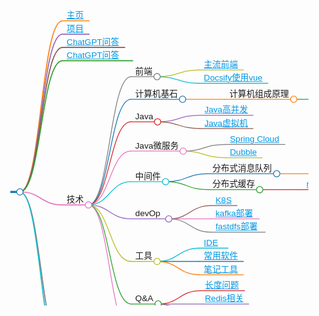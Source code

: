<svg xmlns="http://www.w3.org/2000/svg" class="w-screen h-screen leading-none markmap mm-asgqsq-1" style="width:100%;min-height:500px;overflow-y:auto;"><style>.markmap{font:300 16px/20px sans-serif}.markmap-link{fill:none}.markmap-node&gt;circle{cursor:pointer}.markmap-foreign{display:inline-block}.markmap-foreign a{color:#0097e6}.markmap-foreign a:hover{color:#00a8ff}.markmap-foreign code{background-color:#f0f0f0;border-radius:2px;color:#555;font-size:calc(1em - 2px)}.markmap-foreign :not(pre)&gt;code{padding:.2em .4em}.markmap-foreign del{text-decoration:line-through}.markmap-foreign em{font-style:italic}.markmap-foreign strong{font-weight:bolder}.markmap-foreign mark{background:#ffeaa7}.markmap-foreign pre,.markmap-foreign pre[class*=language-]{margin:0;padding:.2em .4em}</style><g transform="translate(-40.338564131668534,311.4602724177072) scale(0.8507945516458569)"><path class="markmap-link" data-depth="1" data-path="1.2" d="M97,8C137,8,137,-313.75,177,-313.75" stroke="rgb(255, 127, 14)" stroke-width="2"/><path class="markmap-link" data-depth="1" data-path="1.3" d="M97,8C137,8,137,-288.75,177,-288.75" stroke="rgb(148, 103, 189)" stroke-width="2"/><path class="markmap-link" data-depth="1" data-path="1.4" d="M97,8C137,8,137,-263.75,177,-263.75" stroke="rgb(140, 86, 75)" stroke-width="2"/><path class="markmap-link" data-depth="1" data-path="1.5" d="M97,8C137,8,137,-238.75,177,-238.75" stroke="rgb(44, 160, 44)" stroke-width="2"/><path class="markmap-link" data-depth="1" data-path="1.6" d="M97,8C137,8,137,32.5,177,32.5" stroke="rgb(227, 119, 194)" stroke-width="2"/><path class="markmap-link" data-depth="1" data-path="1.37" d="M97,8C137,8,137,303.75,177,303.75" stroke="rgb(127, 127, 127)" stroke-width="2"/><path class="markmap-link" data-depth="1" data-path="1.39" d="M97,8C137,8,137,333.75,177,333.75" stroke="rgb(23, 190, 207)" stroke-width="2"/><path class="markmap-link" data-depth="2" data-path="1.6.7" d="M226,32.5C266,32.5,266,-208.75,306,-208.75" stroke="rgb(127, 127, 127)" stroke-width="1.5"/><path class="markmap-link" data-depth="2" data-path="1.6.10" d="M226,32.5C266,32.5,266,-166.25,306,-166.25" stroke="rgb(31, 119, 180)" stroke-width="1.5"/><path class="markmap-link" data-depth="2" data-path="1.6.13" d="M226,32.5C266,32.5,266,-123.75,306,-123.75" stroke="rgb(214, 39, 40)" stroke-width="1.5"/><path class="markmap-link" data-depth="2" data-path="1.6.16" d="M226,32.5C266,32.5,266,-68.75,306,-68.75" stroke="rgb(227, 119, 194)" stroke-width="1.5"/><path class="markmap-link" data-depth="2" data-path="1.6.19" d="M226,32.5C266,32.5,266,-11.25,306,-11.25" stroke="rgb(23, 190, 207)" stroke-width="1.5"/><path class="markmap-link" data-depth="2" data-path="1.6.24" d="M226,32.5C266,32.5,266,58.75,306,58.75" stroke="rgb(148, 103, 189)" stroke-width="1.5"/><path class="markmap-link" data-depth="2" data-path="1.6.28" d="M226,32.5C266,32.5,266,138.75,306,138.75" stroke="rgb(188, 189, 34)" stroke-width="1.5"/><path class="markmap-link" data-depth="2" data-path="1.6.32" d="M226,32.5C266,32.5,266,218.75,306,218.75" stroke="rgb(44, 160, 44)" stroke-width="1.5"/><path class="markmap-link" data-depth="2" data-path="1.6.36" d="M226,32.5C266,32.5,266,273.75,306,273.75" stroke="rgb(227, 119, 194)" stroke-width="1.5"/><path class="markmap-link" data-depth="2" data-path="1.37.38" d="M226,303.75C266,303.75,266,303.75,306,303.75" stroke="rgb(188, 189, 34)" stroke-width="1.5"/><path class="markmap-link" data-depth="3" data-path="1.6.7.8" d="M355,-208.75C395,-208.75,395,-221.25,435,-221.25" stroke="rgb(188, 189, 34)" stroke-width="1.5"/><path class="markmap-link" data-depth="3" data-path="1.6.7.9" d="M355,-208.75C395,-208.75,395,-196.25,435,-196.25" stroke="rgb(23, 190, 207)" stroke-width="1.5"/><path class="markmap-link" data-depth="3" data-path="1.6.10.11" d="M403,-166.25C443,-166.25,443,-166.25,483,-166.25" stroke="rgb(255, 127, 14)" stroke-width="1.5"/><path class="markmap-link" data-depth="3" data-path="1.6.13.14" d="M356,-123.75C396,-123.75,396,-136.25,436,-136.25" stroke="rgb(148, 103, 189)" stroke-width="1.5"/><path class="markmap-link" data-depth="3" data-path="1.6.13.15" d="M356,-123.75C396,-123.75,396,-111.25,436,-111.25" stroke="rgb(140, 86, 75)" stroke-width="1.5"/><path class="markmap-link" data-depth="3" data-path="1.6.16.17" d="M404,-68.75C444,-68.75,444,-81.25,484,-81.25" stroke="rgb(127, 127, 127)" stroke-width="1.5"/><path class="markmap-link" data-depth="3" data-path="1.6.16.18" d="M404,-68.75C444,-68.75,444,-56.25,484,-56.25" stroke="rgb(188, 189, 34)" stroke-width="1.5"/><path class="markmap-link" data-depth="3" data-path="1.6.19.20" d="M371,-11.25C411,-11.25,411,-26.25,451,-26.25" stroke="rgb(31, 119, 180)" stroke-width="1.5"/><path class="markmap-link" data-depth="3" data-path="1.6.19.22" d="M371,-11.25C411,-11.25,411,3.75,451,3.75" stroke="rgb(44, 160, 44)" stroke-width="1.5"/><path class="markmap-link" data-depth="3" data-path="1.6.24.25" d="M377,58.75C417,58.75,417,33.75,457,33.75" stroke="rgb(140, 86, 75)" stroke-width="1.5"/><path class="markmap-link" data-depth="3" data-path="1.6.24.26" d="M377,58.75C417,58.75,417,58.75,457,58.75" stroke="rgb(227, 119, 194)" stroke-width="1.5"/><path class="markmap-link" data-depth="3" data-path="1.6.24.27" d="M377,58.75C417,58.75,417,83.75,457,83.75" stroke="rgb(127, 127, 127)" stroke-width="1.5"/><path class="markmap-link" data-depth="3" data-path="1.6.28.29" d="M355,138.75C395,138.75,395,113.75,435,113.75" stroke="rgb(23, 190, 207)" stroke-width="1.5"/><path class="markmap-link" data-depth="3" data-path="1.6.28.30" d="M355,138.75C395,138.75,395,138.75,435,138.75" stroke="rgb(31, 119, 180)" stroke-width="1.5"/><path class="markmap-link" data-depth="3" data-path="1.6.28.31" d="M355,138.75C395,138.75,395,163.75,435,163.75" stroke="rgb(255, 127, 14)" stroke-width="1.5"/><path class="markmap-link" data-depth="3" data-path="1.6.32.33" d="M357,218.75C397,218.75,397,193.75,437,193.75" stroke="rgb(214, 39, 40)" stroke-width="1.5"/><path class="markmap-link" data-depth="3" data-path="1.6.32.34" d="M357,218.75C397,218.75,397,218.75,437,218.75" stroke="rgb(148, 103, 189)" stroke-width="1.5"/><path class="markmap-link" data-depth="3" data-path="1.6.32.35" d="M357,218.75C397,218.75,397,243.75,437,243.75" stroke="rgb(140, 86, 75)" stroke-width="1.5"/><path class="markmap-link" data-depth="4" data-path="1.6.10.11.12" d="M612,-166.25C652,-166.25,652,-166.25,692,-166.25" stroke="rgb(44, 160, 44)" stroke-width="1.5"/><path class="markmap-link" data-depth="4" data-path="1.6.19.20.21" d="M580,-26.25C620,-26.25,620,-26.25,660,-26.25" stroke="rgb(255, 127, 14)" stroke-width="1.5"/><path class="markmap-link" data-depth="4" data-path="1.6.19.22.23" d="M548,3.75C588,3.75,588,3.75,628,3.75" stroke="rgb(214, 39, 40)" stroke-width="1.5"/><g data-depth="4" data-path="1.6.19.22.23" transform="translate(628, -16.25)" class="markmap-node"><line x1="-1" x2="54" y1="20" y2="20" stroke="rgb(214, 39, 40)" stroke-width="1.5"/><foreignObject class="markmap-foreign" x="8" y="0" width="36" height="20" style="opacity: 1;"><div xmlns="http://www.w3.org/1999/xhtml"><a href="skill/middleware/cache/redis.md">redis</a></div></foreignObject></g><g data-depth="4" data-path="1.6.19.20.21" transform="translate(660, -46.25)" class="markmap-node"><line x1="-1" x2="59" y1="20" y2="20" stroke="rgb(255, 127, 14)" stroke-width="1.5"/><foreignObject class="markmap-foreign" x="8" y="0" width="41" height="20" style="opacity: 1;"><div xmlns="http://www.w3.org/1999/xhtml"><a href="skill/middleware/mq/kafka.md">kafka</a></div></foreignObject></g><g data-depth="4" data-path="1.6.10.11.12" transform="translate(692, -186.25)" class="markmap-node"><line x1="-1" x2="84" y1="20" y2="20" stroke="rgb(44, 160, 44)" stroke-width="1.5"/><foreignObject class="markmap-foreign" x="8" y="0" width="66" height="20" style="opacity: 1;"><div xmlns="http://www.w3.org/1999/xhtml"><a href="https://mgang.gitee.io/sn-cpu/">CPU修行</a></div></foreignObject></g><g data-depth="3" data-path="1.6.32.35" transform="translate(437, 223.75)" class="markmap-node"><line x1="-1" x2="93" y1="20" y2="20" stroke="rgb(140, 86, 75)" stroke-width="1.5"/><foreignObject class="markmap-foreign" x="8" y="0" width="75" height="20" style="opacity: 1;"><div xmlns="http://www.w3.org/1999/xhtml"><a href="skill/qa/kafka.md">Kafka相关</a></div></foreignObject></g><g data-depth="3" data-path="1.6.32.34" transform="translate(437, 198.75)" class="markmap-node"><line x1="-1" x2="91" y1="20" y2="20" stroke="rgb(148, 103, 189)" stroke-width="1.5"/><foreignObject class="markmap-foreign" x="8" y="0" width="73" height="20" style="opacity: 1;"><div xmlns="http://www.w3.org/1999/xhtml"><a href="skill/qa/redis.md">Redis相关</a></div></foreignObject></g><g data-depth="3" data-path="1.6.32.33" transform="translate(437, 173.75)" class="markmap-node"><line x1="-1" x2="83" y1="20" y2="20" stroke="rgb(214, 39, 40)" stroke-width="1.5"/><foreignObject class="markmap-foreign" x="8" y="0" width="65" height="20" style="opacity: 1;"><div xmlns="http://www.w3.org/1999/xhtml"><a href="skill/qa/for-len.md">长度问题</a></div></foreignObject></g><g data-depth="3" data-path="1.6.28.31" transform="translate(435, 143.75)" class="markmap-node"><line x1="-1" x2="83" y1="20" y2="20" stroke="rgb(255, 127, 14)" stroke-width="1.5"/><foreignObject class="markmap-foreign" x="8" y="0" width="65" height="20" style="opacity: 1;"><div xmlns="http://www.w3.org/1999/xhtml"><a href="skill/tools/booknote.md">笔记工具</a></div></foreignObject></g><g data-depth="3" data-path="1.6.28.30" transform="translate(435, 118.75)" class="markmap-node"><line x1="-1" x2="83" y1="20" y2="20" stroke="rgb(31, 119, 180)" stroke-width="1.5"/><foreignObject class="markmap-foreign" x="8" y="0" width="65" height="20" style="opacity: 1;"><div xmlns="http://www.w3.org/1999/xhtml"><a href="skill/tools/soft.md">常用软件</a></div></foreignObject></g><g data-depth="3" data-path="1.6.28.29" transform="translate(435, 93.75)" class="markmap-node"><line x1="-1" x2="54" y1="20" y2="20" stroke="rgb(23, 190, 207)" stroke-width="1.5"/><foreignObject class="markmap-foreign" x="8" y="0" width="36" height="20" style="opacity: 1;"><div xmlns="http://www.w3.org/1999/xhtml"><a href="skill/tools/idea.md">IDEA</a></div></foreignObject></g><g data-depth="3" data-path="1.6.24.27" transform="translate(457, 63.75)" class="markmap-node"><line x1="-1" x2="102" y1="20" y2="20" stroke="rgb(127, 127, 127)" stroke-width="1.5"/><foreignObject class="markmap-foreign" x="8" y="0" width="84" height="20" style="opacity: 1;"><div xmlns="http://www.w3.org/1999/xhtml"><a href="skill/devops/fastdfs.md">fastdfs部署</a></div></foreignObject></g><g data-depth="3" data-path="1.6.24.26" transform="translate(457, 38.75)" class="markmap-node"><line x1="-1" x2="91" y1="20" y2="20" stroke="rgb(227, 119, 194)" stroke-width="1.5"/><foreignObject class="markmap-foreign" x="8" y="0" width="73" height="20" style="opacity: 1;"><div xmlns="http://www.w3.org/1999/xhtml"><a href="skill/devops/kafka.md">kafka部署</a></div></foreignObject></g><g data-depth="3" data-path="1.6.24.25" transform="translate(457, 13.75)" class="markmap-node"><line x1="-1" x2="49" y1="20" y2="20" stroke="rgb(140, 86, 75)" stroke-width="1.5"/><foreignObject class="markmap-foreign" x="8" y="0" width="31" height="20" style="opacity: 1;"><div xmlns="http://www.w3.org/1999/xhtml"><a href="skill/devops/k8s.md">K8S</a></div></foreignObject></g><g data-depth="3" data-path="1.6.19.22" transform="translate(451, -16.25)" class="markmap-node"><line x1="-1" x2="99" y1="20" y2="20" stroke="rgb(44, 160, 44)" stroke-width="1.5"/><circle stroke-width="1.5" cx="97" cy="20" r="6" stroke="rgb(44, 160, 44)" fill="rgb(255, 255, 255)"/><foreignObject class="markmap-foreign" x="8" y="0" width="81" height="20" style="opacity: 1;"><div xmlns="http://www.w3.org/1999/xhtml">分布式缓存</div></foreignObject></g><g data-depth="3" data-path="1.6.19.20" transform="translate(451, -46.25)" class="markmap-node"><line x1="-1" x2="131" y1="20" y2="20" stroke="rgb(31, 119, 180)" stroke-width="1.5"/><circle stroke-width="1.5" cx="129" cy="20" r="6" stroke="rgb(31, 119, 180)" fill="rgb(255, 255, 255)"/><foreignObject class="markmap-foreign" x="8" y="0" width="113" height="20" style="opacity: 1;"><div xmlns="http://www.w3.org/1999/xhtml">分布式消息队列</div></foreignObject></g><g data-depth="3" data-path="1.6.16.18" transform="translate(484, -76.25)" class="markmap-node"><line x1="-1" x2="69" y1="20" y2="20" stroke="rgb(188, 189, 34)" stroke-width="1.5"/><foreignObject class="markmap-foreign" x="8" y="0" width="51" height="20" style="opacity: 1;"><div xmlns="http://www.w3.org/1999/xhtml"><a href="skill/micros/dubble.md">Dubble</a></div></foreignObject></g><g data-depth="3" data-path="1.6.16.17" transform="translate(484, -101.25)" class="markmap-node"><line x1="-1" x2="112" y1="20" y2="20" stroke="rgb(127, 127, 127)" stroke-width="1.5"/><foreignObject class="markmap-foreign" x="8" y="0" width="94" height="20" style="opacity: 1;"><div xmlns="http://www.w3.org/1999/xhtml"><a href="skill/micros/sc.md">Spring Cloud</a></div></foreignObject></g><g data-depth="3" data-path="1.6.13.15" transform="translate(436, -131.25)" class="markmap-node"><line x1="-1" x2="100" y1="20" y2="20" stroke="rgb(140, 86, 75)" stroke-width="1.5"/><foreignObject class="markmap-foreign" x="8" y="0" width="82" height="20" style="opacity: 1;"><div xmlns="http://www.w3.org/1999/xhtml"><a href="skill/java/jvm.md">Java虚拟机</a></div></foreignObject></g><g data-depth="3" data-path="1.6.13.14" transform="translate(436, -156.25)" class="markmap-node"><line x1="-1" x2="100" y1="20" y2="20" stroke="rgb(148, 103, 189)" stroke-width="1.5"/><foreignObject class="markmap-foreign" x="8" y="0" width="82" height="20" style="opacity: 1;"><div xmlns="http://www.w3.org/1999/xhtml"><a href="skill/java/juc.md">Java高并发</a></div></foreignObject></g><g data-depth="3" data-path="1.6.10.11" transform="translate(483, -186.25)" class="markmap-node"><line x1="-1" x2="131" y1="20" y2="20" stroke="rgb(255, 127, 14)" stroke-width="1.5"/><circle stroke-width="1.5" cx="129" cy="20" r="6" stroke="rgb(255, 127, 14)" fill="rgb(255, 255, 255)"/><foreignObject class="markmap-foreign" x="8" y="0" width="113" height="20" style="opacity: 1;"><div xmlns="http://www.w3.org/1999/xhtml">计算机组成原理</div></foreignObject></g><g data-depth="3" data-path="1.6.7.9" transform="translate(435, -216.25)" class="markmap-node"><line x1="-1" x2="129" y1="20" y2="20" stroke="rgb(23, 190, 207)" stroke-width="1.5"/><foreignObject class="markmap-foreign" x="8" y="0" width="111" height="20" style="opacity: 1;"><div xmlns="http://www.w3.org/1999/xhtml"><a href="skill/front/useVue.md">Docsify使用vue</a></div></foreignObject></g><g data-depth="3" data-path="1.6.7.8" transform="translate(435, -241.25)" class="markmap-node"><line x1="-1" x2="83" y1="20" y2="20" stroke="rgb(188, 189, 34)" stroke-width="1.5"/><foreignObject class="markmap-foreign" x="8" y="0" width="65" height="20" style="opacity: 1;"><div xmlns="http://www.w3.org/1999/xhtml"><a href="skill/front/all.md">主流前端</a></div></foreignObject></g><g data-depth="2" data-path="1.37.38" transform="translate(306, 283.75)" class="markmap-node"><line x1="-1" x2="51" y1="20" y2="20" stroke="rgb(188, 189, 34)" stroke-width="1.5"/><foreignObject class="markmap-foreign" x="8" y="0" width="33" height="20" style="opacity: 1;"><div xmlns="http://www.w3.org/1999/xhtml"><a href="world/physic.md">物理</a></div></foreignObject></g><g data-depth="2" data-path="1.6.36" transform="translate(306, 253.75)" class="markmap-node"><line x1="-1" x2="57" y1="20" y2="20" stroke="rgb(227, 119, 194)" stroke-width="1.5"/><foreignObject class="markmap-foreign" x="8" y="0" width="39" height="20" style="opacity: 1;"><div xmlns="http://www.w3.org/1999/xhtml"><a href="skill/linux.md">Linux</a></div></foreignObject></g><g data-depth="2" data-path="1.6.32" transform="translate(306, 198.75)" class="markmap-node"><line x1="-1" x2="53" y1="20" y2="20" stroke="rgb(44, 160, 44)" stroke-width="1.5"/><circle stroke-width="1.5" cx="51" cy="20" r="6" stroke="rgb(44, 160, 44)" fill="rgb(255, 255, 255)"/><foreignObject class="markmap-foreign" x="8" y="0" width="35" height="20" style="opacity: 1;"><div xmlns="http://www.w3.org/1999/xhtml">Q&amp;A</div></foreignObject></g><g data-depth="2" data-path="1.6.28" transform="translate(306, 118.75)" class="markmap-node"><line x1="-1" x2="51" y1="20" y2="20" stroke="rgb(188, 189, 34)" stroke-width="1.5"/><circle stroke-width="1.5" cx="49" cy="20" r="6" stroke="rgb(188, 189, 34)" fill="rgb(255, 255, 255)"/><foreignObject class="markmap-foreign" x="8" y="0" width="33" height="20" style="opacity: 1;"><div xmlns="http://www.w3.org/1999/xhtml">工具</div></foreignObject></g><g data-depth="2" data-path="1.6.24" transform="translate(306, 38.75)" class="markmap-node"><line x1="-1" x2="73" y1="20" y2="20" stroke="rgb(148, 103, 189)" stroke-width="1.5"/><circle stroke-width="1.5" cx="71" cy="20" r="6" stroke="rgb(148, 103, 189)" fill="rgb(255, 255, 255)"/><foreignObject class="markmap-foreign" x="8" y="0" width="55" height="20" style="opacity: 1;"><div xmlns="http://www.w3.org/1999/xhtml">devOps</div></foreignObject></g><g data-depth="2" data-path="1.6.19" transform="translate(306, -31.25)" class="markmap-node"><line x1="-1" x2="67" y1="20" y2="20" stroke="rgb(23, 190, 207)" stroke-width="1.5"/><circle stroke-width="1.5" cx="65" cy="20" r="6" stroke="rgb(23, 190, 207)" fill="rgb(255, 255, 255)"/><foreignObject class="markmap-foreign" x="8" y="0" width="49" height="20" style="opacity: 1;"><div xmlns="http://www.w3.org/1999/xhtml">中间件</div></foreignObject></g><g data-depth="2" data-path="1.6.16" transform="translate(306, -88.75)" class="markmap-node"><line x1="-1" x2="100" y1="20" y2="20" stroke="rgb(227, 119, 194)" stroke-width="1.5"/><circle stroke-width="1.5" cx="98" cy="20" r="6" stroke="rgb(227, 119, 194)" fill="rgb(255, 255, 255)"/><foreignObject class="markmap-foreign" x="8" y="0" width="82" height="20" style="opacity: 1;"><div xmlns="http://www.w3.org/1999/xhtml">Java微服务</div></foreignObject></g><g data-depth="2" data-path="1.6.13" transform="translate(306, -143.75)" class="markmap-node"><line x1="-1" x2="52" y1="20" y2="20" stroke="rgb(214, 39, 40)" stroke-width="1.5"/><circle stroke-width="1.5" cx="50" cy="20" r="6" stroke="rgb(214, 39, 40)" fill="rgb(255, 255, 255)"/><foreignObject class="markmap-foreign" x="8" y="0" width="34" height="20" style="opacity: 1;"><div xmlns="http://www.w3.org/1999/xhtml">Java</div></foreignObject></g><g data-depth="2" data-path="1.6.10" transform="translate(306, -186.25)" class="markmap-node"><line x1="-1" x2="99" y1="20" y2="20" stroke="rgb(31, 119, 180)" stroke-width="1.5"/><circle stroke-width="1.5" cx="97" cy="20" r="6" stroke="rgb(31, 119, 180)" fill="rgb(255, 255, 255)"/><foreignObject class="markmap-foreign" x="8" y="0" width="81" height="20" style="opacity: 1;"><div xmlns="http://www.w3.org/1999/xhtml">计算机基石</div></foreignObject></g><g data-depth="2" data-path="1.6.7" transform="translate(306, -228.75)" class="markmap-node"><line x1="-1" x2="51" y1="20" y2="20" stroke="rgb(127, 127, 127)" stroke-width="1.5"/><circle stroke-width="1.5" cx="49" cy="20" r="6" stroke="rgb(127, 127, 127)" fill="rgb(255, 255, 255)"/><foreignObject class="markmap-foreign" x="8" y="0" width="33" height="20" style="opacity: 1;"><div xmlns="http://www.w3.org/1999/xhtml">前端</div></foreignObject></g><g data-depth="1" data-path="1.39" transform="translate(177, 313.75)" class="markmap-node"><line x1="-1" x2="67" y1="20" y2="20" stroke="rgb(23, 190, 207)" stroke-width="2"/><foreignObject class="markmap-foreign" x="8" y="0" width="49" height="20" style="opacity: 1;"><div xmlns="http://www.w3.org/1999/xhtml"><a href="aboutme.md">关于我</a></div></foreignObject></g><g data-depth="1" data-path="1.37" transform="translate(177, 283.75)" class="markmap-node"><line x1="-1" x2="51" y1="20" y2="20" stroke="rgb(127, 127, 127)" stroke-width="2"/><circle stroke-width="1.5" cx="49" cy="20" r="6" stroke="rgb(127, 127, 127)" fill="rgb(255, 255, 255)"/><foreignObject class="markmap-foreign" x="8" y="0" width="33" height="20" style="opacity: 1;"><div xmlns="http://www.w3.org/1999/xhtml">世界</div></foreignObject></g><g data-depth="1" data-path="1.6" transform="translate(177, 12.5)" class="markmap-node"><line x1="-1" x2="51" y1="20" y2="20" stroke="rgb(227, 119, 194)" stroke-width="2"/><circle stroke-width="1.5" cx="49" cy="20" r="6" stroke="rgb(227, 119, 194)" fill="rgb(255, 255, 255)"/><foreignObject class="markmap-foreign" x="8" y="0" width="33" height="20" style="opacity: 1;"><div xmlns="http://www.w3.org/1999/xhtml">技术</div></foreignObject></g><g data-depth="1" data-path="1.5" transform="translate(177, -258.75)" class="markmap-node"><line x1="-1" x2="133" y1="20" y2="20" stroke="rgb(44, 160, 44)" stroke-width="2"/><foreignObject class="markmap-foreign" x="8" y="0" width="115" height="20" style="opacity: 1;"><div xmlns="http://www.w3.org/1999/xhtml"><a href="01.md">ChatGPT问答01</a></div></foreignObject></g><g data-depth="1" data-path="1.4" transform="translate(177, -283.75)" class="markmap-node"><line x1="-1" x2="118" y1="20" y2="20" stroke="rgb(140, 86, 75)" stroke-width="2"/><foreignObject class="markmap-foreign" x="8" y="0" width="100" height="20" style="opacity: 1;"><div xmlns="http://www.w3.org/1999/xhtml"><a href="chatGPT/qa.md">ChatGPT问答</a></div></foreignObject></g><g data-depth="1" data-path="1.3" transform="translate(177, -308.75)" class="markmap-node"><line x1="-1" x2="51" y1="20" y2="20" stroke="rgb(148, 103, 189)" stroke-width="2"/><foreignObject class="markmap-foreign" x="8" y="0" width="33" height="20" style="opacity: 1;"><div xmlns="http://www.w3.org/1999/xhtml"><a href="project/README.md">项目</a></div></foreignObject></g><g data-depth="1" data-path="1.2" transform="translate(177, -333.75)" class="markmap-node"><line x1="-1" x2="51" y1="20" y2="20" stroke="rgb(255, 127, 14)" stroke-width="2"/><foreignObject class="markmap-foreign" x="8" y="0" width="33" height="20" style="opacity: 1;"><div xmlns="http://www.w3.org/1999/xhtml"><a href="README.md">主页</a></div></foreignObject></g><g data-depth="0" data-path="1" transform="translate(80,-8)" class="markmap-node"><line x1="-1" x2="19" y1="16" y2="16" stroke="rgb(31, 119, 180)" stroke-width="4"/><circle stroke-width="1.5" cx="17" cy="16" r="6" stroke="rgb(31, 119, 180)" fill="rgb(255, 255, 255)"/><foreignObject class="markmap-foreign" x="8" y="0" width="1" height="16" style="opacity: 1;"><div xmlns="http://www.w3.org/1999/xhtml"></div></foreignObject></g></g></svg>